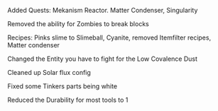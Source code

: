 Added Quests: Mekanism Reactor. Matter Condenser, Singularity

Removed the ability for Zombies to break blocks

Recipes: Pinks slime to Slimeball, Cyanite, removed Itemfilter recipes, Matter condenser

Changed the Entity you have to fight for the Low Covalence Dust

Cleaned up Solar flux config

Fixed some Tinkers parts being white

Reduced the Durability for most tools to 1

